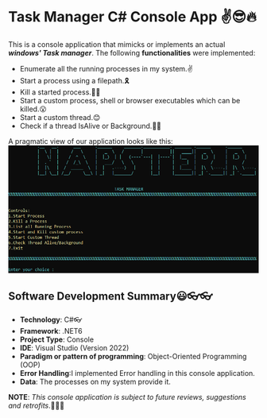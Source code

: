 # Task Manager C# Console App ✌😎🔥

This is a console application that mimicks or implements an actual **_windows' Task manager_**. The following **functionalities** were implemented:

* Enumerate all the running processes in my system.✌
* Start a process using a filepath.🎗
* Kill a started process.🤦‍♂️
* Start a custom process, shell or browser executables which can be killed.😮
* Start a custom thread.😊
* Check if a thread IsAlive or Background.🤷‍♂️

A pragmatic view of our application looks like this:
![Task manager](https://raw.githubusercontent.com/kendrickchibueze/-Modern-Node-on-AWS/702762ef69f8852874821d826a4e05634ce3c9d8/Branching%20Strategies/Screenshot%20(431).png)


## Software Development Summary😃👓👓
* **Technology**: C#👓
* **Framework**: .NET6
* **Project Type**: Console
* **IDE**: Visual Studio (Version 2022)
* **Paradigm or pattern of programming**: Object-Oriented Programming (OOP)
* **Error Handling**:I implemented Error handling in this console application.
* **Data**: The processes on my system provide it.

**NOTE**: _This console application is subject to future  reviews, suggestions and retrofits_.🛴🔥😎
